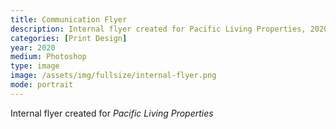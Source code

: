 ```yaml
---
title: Communication Flyer
description: Internal flyer created for Pacific Living Properties, 2020. Print design in Photoshop.
categories: [Print Design]
year: 2020
medium: Photoshop
type: image
image: /assets/img/fullsize/internal-flyer.png
mode: portrait
---
```


Internal flyer created for *Pacific Living Properties*